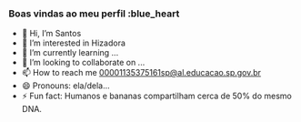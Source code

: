 ### Boas vindas ao meu perfil :blue_heart
- 👋 Hi, I’m Santos
- 👀 I’m interested in Hizadora
- 🌱 I’m currently learning ...
- 💞️ I’m looking to collaborate on ...
- 📫 How to reach me  00001135375161sp@al.educacao.sp.gov.br
- 😄 Pronouns: ela/dela...
- ⚡ Fun fact:  Humanos e bananas compartilham cerca de 50% do mesmo DNA.
<!---
miaumiauju/miaumiauju is a ✨ special ✨ repository because its `README.md` (this file) appears on your GitHub profile.
You can click the Preview link to take a look at your changes.
--->
